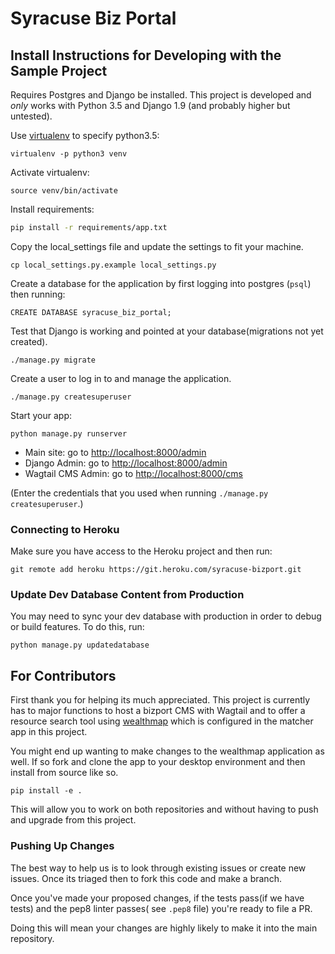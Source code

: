 # Syracuse Biz Portal


## Install Instructions for Developing with the Sample Project


Requires Postgres and Django be installed.  This project is developed and *only* works with Python 3.5 and Django 1.9 (and probably higher but untested).

Use [virtualenv](https://virtualenv.pypa.io/en/stable/) to specify python3.5:
```
virtualenv -p python3 venv
```

Activate virtualenv:
```
source venv/bin/activate
```

Install requirements:
```bash
pip install -r requirements/app.txt
```

Copy the local_settings file and update the settings to fit your machine.
```
cp local_settings.py.example local_settings.py
```

Create a database for the application by first logging into postgres (`psql`) then running:
```
CREATE DATABASE syracuse_biz_portal;
```

Test that Django is working and pointed at your database(migrations not yet created).
```
./manage.py migrate
```

Create a user to log in to and manage the application.
```
./manage.py createsuperuser
```

Start your app:
```
python manage.py runserver
```

* Main site: go to [http://localhost:8000/admin](http://localhost:8000)
* Django Admin: go to [http://localhost:8000/admin](http://localhost:8000/admin)
* Wagtail CMS Admin: go to [http://localhost:8000/cms](http://localhost:8000/cms)

(Enter the credentials that you used when running `./manage.py createsuperuser`.)

### Connecting to Heroku
Make sure you have access to the Heroku project and then run:
```
git remote add heroku https://git.heroku.com/syracuse-bizport.git
```

### Update Dev Database Content from Production
You may need to sync your dev database with production in order to debug or build features. To do this, run:
```
python manage.py updatedatabase
```

## For Contributors

First thank you for helping its much appreciated.  This project is currently has to major functions to host a bizport CMS with Wagtail and to offer a resource search tool using [wealthmap](https://github.com/codeforamerica/wealthmap) which is configured in the matcher app in this project.

You might end up wanting to make changes to the wealthmap application as well.  If so fork and clone the app to your desktop environment and then install from source like so.

```
pip install -e .
```

This will allow you to work on both repositories and without having to push and upgrade from this project.


### Pushing Up Changes

The best way to help us is to look through existing issues or create new issues. Once its triaged then to fork this code and make a branch.


Once you've made your proposed changes, if the tests pass(if we have tests) and the pep8 linter passes( see `.pep8` file) you're ready to file a PR.


Doing this will mean your changes are highly likely to make it into the main repository.
